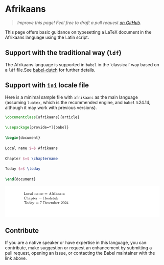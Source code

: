 # Afrikaans

<blockquote>
  <p><em>Improve this page! Feel free to draft a pull request <a href="https://github.com/latex3/babel/tree/docs/docs">on GitHub</a>.</em></p>
</blockquote>

This page offers basic guidance on typesetting a LaTeX document in the
Afrikaans language using the Latin script.

## Support with the traditional way (`ldf`)

The Afrikaans language is supported in `babel` in the ‘classical’ way
based on a `ldf` file.See [babel-dutch](https://ctan.org/pkg/babel-dutch) for further details.

## Support with `ini` locale file

Here is a minimal sample file with `afrikaans` as the main language
(assuming `luatex`, which is the recommended engine, and `babel` ≥24.14,
although it may work with previous versions).

```tex
\documentclass[afrikaans]{article}

\usepackage[provide=*]{babel}

\begin{document}

Local name $=$ Afrikaans

Chapter $=$ \chaptername

Today $=$ \today

\end{document}
```

![](../media/locale-afrikaans.png)

## Contribute

If you are a native speaker or have expertise in this language, you can
contribute, make suggestion or request an enhancement by submitting a
pull request, opening an issue, or contacting the Babel maintainer with
the link above.